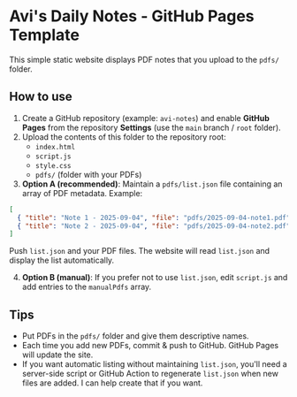 # Avi's Daily Notes - GitHub Pages Template

This simple static website displays PDF notes that you upload to the `pdfs/` folder.

## How to use

1. Create a GitHub repository (example: `avi-notes`) and enable **GitHub Pages** from the repository **Settings** (use the `main` branch / `root` folder).
2. Upload the contents of this folder to the repository root:
   - `index.html`
   - `script.js`
   - `style.css`
   - `pdfs/` (folder with your PDFs)
3. **Option A (recommended)**: Maintain a `pdfs/list.json` file containing an array of PDF metadata. Example:
```json
[
  { "title": "Note 1 - 2025-09-04", "file": "pdfs/2025-09-04-note1.pdf", "date": "2025-09-04" },
  { "title": "Note 2 - 2025-09-04", "file": "pdfs/2025-09-04-note2.pdf", "date": "2025-09-04" }
]
```
Push `list.json` and your PDF files. The website will read `list.json` and display the list automatically.

4. **Option B (manual)**: If you prefer not to use `list.json`, edit `script.js` and add entries to the `manualPdfs` array.

## Tips
- Put PDFs in the `pdfs/` folder and give them descriptive names.
- Each time you add new PDFs, commit & push to GitHub. GitHub Pages will update the site.
- If you want automatic listing without maintaining `list.json`, you'll need a server-side script or GitHub Action to regenerate `list.json` when new files are added. I can help create that if you want.

